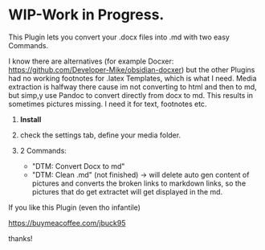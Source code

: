 # WIP-Work in Progress.

This Plugin lets you convert your .docx files into .md with two easy Commands. 

I know there are alternatives (for example Docxer: https://github.com/Developer-Mike/obsidian-docxer)  but the other Plugins had no working footnotes for .latex Templates, which is what I need.
Media extraction is halfway there cause im not converting to html and then to md, but simp,y use Pandoc to convert directly from docx to md. This results in sometimes pictures missing. I need it for text, footnotes etc.


1) **Install** 
2) check the settings tab, define your media folder. 

3) 2 Commands: 
    - "DTM: Convert Docx to md"
    - "DTM: Clean .md" (not finished) -> will delete auto gen content of pictures and converts the broken links to markdown links, so the pictures that do get extractet will get displayed in the md. 


If you like this Plugin (even tho infantile)

https://buymeacoffee.com/jbuck95

thanks!